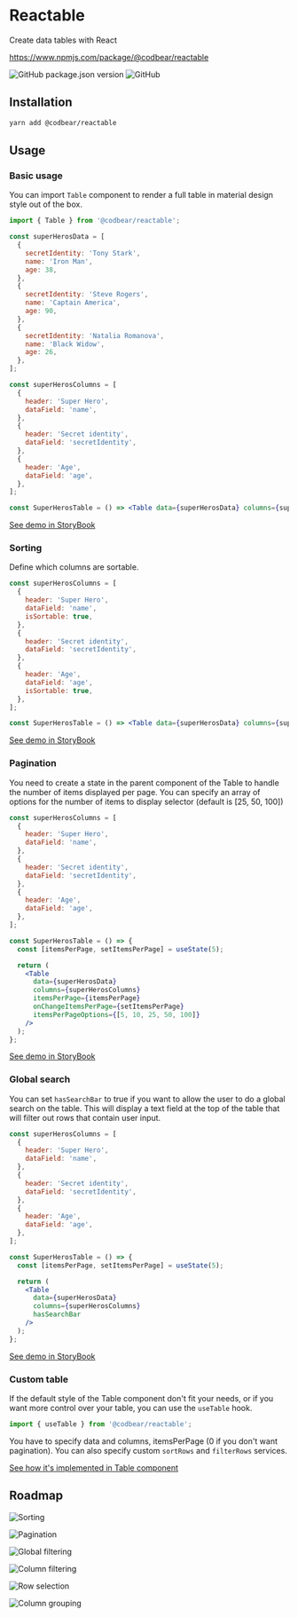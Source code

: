 # Reactable

Create data tables with React

https://www.npmjs.com/package/@codbear/reactable

![GitHub package.json version](https://img.shields.io/github/package-json/v/codbear/reactable?style=for-the-badge)
![GitHub](https://img.shields.io/github/license/codbear/reactable?color=97c423&style=for-the-badge)

## Installation

```bash
yarn add @codbear/reactable
```

## Usage

### Basic usage

You can import `Table` component to render a full table in material design style out of the box.

```jsx
import { Table } from '@codbear/reactable';

const superHerosData = [
  {
    secretIdentity: 'Tony Stark',
    name: 'Iron Man',
    age: 38,
  },
  {
    secretIdentity: 'Steve Rogers',
    name: 'Captain America',
    age: 90,
  },
  {
    secretIdentity: 'Natalia Romanova',
    name: 'Black Widow',
    age: 26,
  },
];

const superHerosColumns = [
  {
    header: 'Super Hero',
    dataField: 'name',
  },
  {
    header: 'Secret identity',
    dataField: 'secretIdentity',
  },
  {
    header: 'Age',
    dataField: 'age',
  },
];

const SuperHerosTable = () => <Table data={superHerosData} columns={superHerosColumns} />;
```

[See demo in StoryBook](https://codbear.github.io/reactable/?path=/story/table--default)

### Sorting

Define which columns are sortable.

```jsx
const superHerosColumns = [
  {
    header: 'Super Hero',
    dataField: 'name',
    isSortable: true,
  },
  {
    header: 'Secret identity',
    dataField: 'secretIdentity',
  },
  {
    header: 'Age',
    dataField: 'age',
    isSortable: true,
  },
];

const SuperHerosTable = () => <Table data={superHerosData} columns={superHerosColumns} />;
```

[See demo in StoryBook](https://codbear.github.io/reactable/?path=/story/table--with-sorting)

### Pagination

You need to create a state in the parent component of the Table to handle the number of items displayed per page.
You can specify an array of options for the number of items to display selector (default is [25, 50, 100])

```jsx
const superHerosColumns = [
  {
    header: 'Super Hero',
    dataField: 'name',
  },
  {
    header: 'Secret identity',
    dataField: 'secretIdentity',
  },
  {
    header: 'Age',
    dataField: 'age',
  },
];

const SuperHerosTable = () => {
  const [itemsPerPage, setItemsPerPage] = useState(5);

  return (
    <Table
      data={superHerosData}
      columns={superHerosColumns}
      itemsPerPage={itemsPerPage}
      onChangeItemsPerPage={setItemsPerPage}
      itemsPerPageOptions={[5, 10, 25, 50, 100]}
    />
  );
};
```

[See demo in StoryBook](https://codbear.github.io/reactable/?path=/story/table--with-pagination)

### Global search

You can set ``hasSearchBar`` to true if you want to allow the user to do a global search on the table.
This will display a text field at the top of the table that will filter out rows that contain user input.

```jsx
const superHerosColumns = [
  {
    header: 'Super Hero',
    dataField: 'name',
  },
  {
    header: 'Secret identity',
    dataField: 'secretIdentity',
  },
  {
    header: 'Age',
    dataField: 'age',
  },
];

const SuperHerosTable = () => {
  const [itemsPerPage, setItemsPerPage] = useState(5);

  return (
    <Table
      data={superHerosData}
      columns={superHerosColumns}
      hasSearchBar
    />
  );
};
```

[See demo in StoryBook](https://codbear.github.io/reactable/?path=/story/table--with-search-bar)

### Custom table

If the default style of the Table component don't fit your needs, or if you want more control over your table, you can use the `useTable` hook.
```jsx
import { useTable } from '@codbear/reactable';
```

You have to specify data and columns, itemsPerPage (0 if you don't want pagination).
You can also specify custom `sortRows` and `filterRows` services.

[See how it's implemented in Table component](https://github.com/codbear/reactable/blob/main/src/lib/components/Table/Table.jsx)

## Roadmap

![Sorting](https://img.shields.io/badge/sorting-done-success?style=for-the-badge)

![Pagination](https://img.shields.io/badge/Pagination-done-success?style=for-the-badge)

![Global filtering](https://img.shields.io/badge/Global_filtering-done-success?style=for-the-badge)

![Column filtering](https://img.shields.io/badge/table_global_filtering-next-important?style=for-the-badge)

![Row selection](https://img.shields.io/badge/row_selection-backlog-informational?style=for-the-badge)

![Column grouping](https://img.shields.io/badge/column_grouping-backlog-informational?style=for-the-badge)
